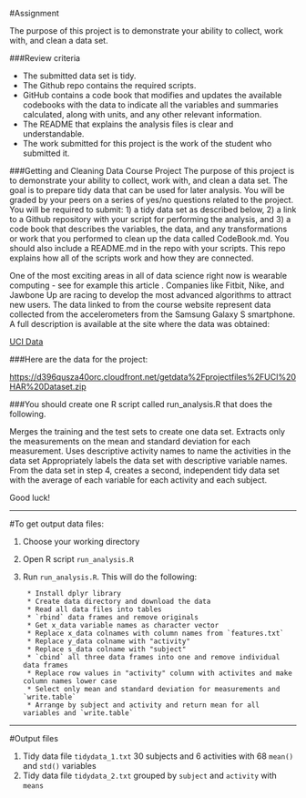 #Assignment

The purpose of this project is to demonstrate your ability to collect, work with, and clean a data set.

###Review criteria 
* The submitted data set is tidy.
* The Github repo contains the required scripts.
* GitHub contains a code book that modifies and updates the available codebooks with the data to                      indicate all the variables and summaries calculated, along with units, and any other relevant                       information.
* The README that explains the analysis files is clear and understandable.
* The work submitted for this project is the work of the student who submitted it.

###Getting and Cleaning Data Course Project 
The purpose of this project is to demonstrate your ability to collect, work with, and clean a data set. The goal is to prepare tidy data that can be used for later analysis. You will be graded by your peers on a series of yes/no questions related to the project. You will be required to submit: 1) a tidy data set as described below, 2) a link to a Github repository with your script for performing the analysis, and 3) a code book that describes the variables, the data, and any transformations or work that you performed to clean up the data called CodeBook.md. You should also include a README.md in the repo with your scripts. This repo explains how all of the scripts work and how they are connected.

One of the most exciting areas in all of data science right now is wearable computing - see for example this article . Companies like Fitbit, Nike, and Jawbone Up are racing to develop the most advanced algorithms to attract new users. The data linked to from the course website represent data collected from the accelerometers from the Samsung Galaxy S smartphone. A full description is available at the site where the data was obtained:

[UCI Data](http://archive.ics.uci.edu/ml/datasets/Human+Activity+Recognition+Using+Smartphones)

###Here are the data for the project:

https://d396qusza40orc.cloudfront.net/getdata%2Fprojectfiles%2FUCI%20HAR%20Dataset.zip

###You should create one R script called run_analysis.R that does the following.

Merges the training and the test sets to create one data set.
Extracts only the measurements on the mean and standard deviation for each measurement.
Uses descriptive activity names to name the activities in the data set
Appropriately labels the data set with descriptive variable names.
From the data set in step 4, creates a second, independent tidy data set with the average of each variable for each activity and each subject.

Good luck!

-----

#To get output data files:

1. Choose your working directory
2. Open R script `run_analysis.R`
3. Run `run_analysis.R`.  This will do the following:

        * Install dplyr library
        * Create data directory and download the data
        * Read all data files into tables
        * `rbind` data frames and remove originals
        * Get x_data variable names as character vector
        * Replace x_data colnames with column names from `features.txt`
        * Replace y_data colname with "activity"
        * Replace s_data colname with "subject"
        * `cbind` all three data frames into one and remove individual data frames
        * Replace row values in "activity" column with activites and make column names lower case
        * Select only mean and standard deviation for measurements and `write.table`
        * Arrange by subject and activity and return mean for all variables and `write.table`

-----

#Output files

1. Tidy data file `tidydata_1.txt` 30 subjects and 6 activities with 68 `mean()` and `std()` variables 
2. Tidy data file `tidydata_2.txt` grouped by `subject` and `activity` with `means`

